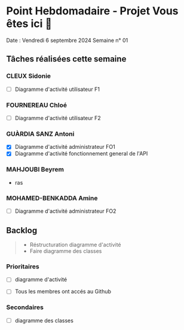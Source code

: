 # Point Hebdomadaire - Projet Vous êtes ici 🎯

Date : Vendredi 6 septembre 2024
Semaine n° 01

## Tâches réalisées cette semaine

### CLEUX Sidonie

- [ ] Diagramme d'activité utilisateur F1


### FOURNEREAU Chloé

- [ ] Diagramme d'activité utilisateur F2


### GUÀRDIA SANZ Antoni

- [X] Diagramme d'activité administrateur FO1
- [X] Diagramme d'activité fonctionnement general de l'API

###  MAHJOUBI Beyrem

- ras


### MOHAMED-BENKADDA Amine

- [ ] Diagramme d'activité administrateur FO2

## Backlog

> - Réstructuration diagramme d'activité
> - Faire diagramme des classes

### Prioritaires

- [ ] diagramme d'activité
- [ ] Tous les membres ont accés au Github


### Secondaires

- [ ] diagramme des classes
